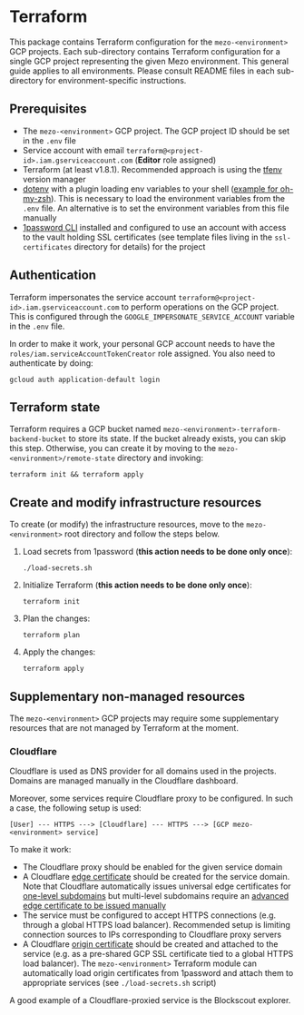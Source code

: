 # Terraform

This package contains Terraform configuration for the `mezo-<environment>` GCP projects.
Each sub-directory contains Terraform configuration for a single GCP project representing
the given Mezo environment. This general guide applies to all environments. Please consult
README files in each sub-directory for environment-specific instructions.

## Prerequisites

- The `mezo-<environment>` GCP project. The GCP project ID should be set in the `.env` file
- Service account with email `terraform@<project-id>.iam.gserviceaccount.com` (**Editor** role assigned)
- Terraform (at least v1.8.1). Recommended approach is using the [tfenv](https://github.com/tfutils/tfenv) version manager
- [dotenv](https://www.npmjs.com/package/dotenv) with a plugin loading env 
  variables to your shell ([example for oh-my-zsh](https://github.com/ohmyzsh/ohmyzsh/tree/master/plugins/dotenv)).
  This is necessary to load the environment variables from the `.env` file.
  An alternative is to set the environment variables from this file manually
- [1password CLI](https://developer.1password.com/docs/cli/get-started) installed and configured to use an account with access 
  to the vault holding SSL certificates (see template files living in the 
  `ssl-certificates` directory for details) for the project

## Authentication

Terraform impersonates the service account `terraform@<project-id>.iam.gserviceaccount.com` 
to perform operations on the GCP project. This is configured through the
`GOOGLE_IMPERSONATE_SERVICE_ACCOUNT` variable in the `.env` file.

In order to make it work, your personal GCP account needs to have the 
`roles/iam.serviceAccountTokenCreator` role assigned. You also need to
authenticate by doing:
```shell
gcloud auth application-default login
```

## Terraform state

Terraform requires a GCP bucket named `mezo-<environment>-terraform-backend-bucket` to 
store its state. If the bucket already exists, you can skip this step. Otherwise, you can 
create it by moving to the `mezo-<environment>/remote-state` directory and invoking:
```shell
terraform init && terraform apply
```

## Create and modify infrastructure resources

To create (or modify) the infrastructure resources, move to the `mezo-<environment>` root 
directory and follow the steps below.

1. Load secrets from 1password (**this action needs to be done only once**):
    ```shell
    ./load-secrets.sh
    ```

2. Initialize Terraform (**this action needs to be done only once**):
    ```shell
    terraform init
    ``` 

3. Plan the changes:
    ```shell
    terraform plan
    ```
4. Apply the changes:
    ```shell
    terraform apply
    ```

## Supplementary non-managed resources

The `mezo-<environment>` GCP projects may require some supplementary resources that are 
not managed by Terraform at the moment.

### Cloudflare

Cloudflare is used as DNS provider for all domains used in the projects.
Domains are managed manually in the Cloudflare dashboard.

Moreover, some services require Cloudflare proxy to be configured. 
In such a case, the following setup is used:
```asciidoc
[User] --- HTTPS ---> [Cloudflare] --- HTTPS ---> [GCP mezo-<environment> service]
```
To make it work:
- The Cloudflare proxy should be enabled for the given service domain
- A Cloudflare [edge certificate](https://developers.cloudflare.com/ssl/edge-certificates/) 
  should be created for the service domain. Note that Cloudflare automatically
  issues universal edge certificates for 
  [one-level subdomains](https://developers.cloudflare.com/ssl/troubleshooting/version-cipher-mismatch/#multi-level-subdomains) 
  but multi-level subdomains require an 
  [advanced edge certificate to be issued manually](https://developers.cloudflare.com/ssl/edge-certificates/advanced-certificate-manager/manage-certificates/)
- The service must be configured to accept HTTPS connections (e.g. through 
  a global HTTPS load balancer). Recommended setup is limiting connection
  sources to IPs corresponding to Cloudflare proxy servers
- A Cloudflare [origin certificate](https://developers.cloudflare.com/ssl/origin-configuration/origin-ca) 
  should be created and attached to the service 
  (e.g. as a pre-shared GCP SSL certificate tied to a global HTTPS load balancer).
  The `mezo-<environment>` Terraform module can automatically load origin certificates
  from 1password and attach them to appropriate 
  services (see `./load-secrets.sh` script)
  
A good example of a Cloudflare-proxied service is the Blockscout explorer.
